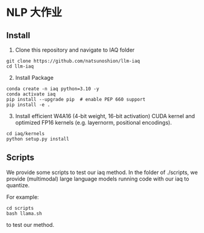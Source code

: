 # NLP 大作业

## Install

1. Clone this repository and navigate to IAQ folder
```
git clone https://github.com/natsunoshion/llm-iaq
cd llm-iaq
```

2. Install Package
```
conda create -n iaq python=3.10 -y
conda activate iaq
pip install --upgrade pip  # enable PEP 660 support
pip install -e .
```

3. Install efficient W4A16 (4-bit weight, 16-bit activation) CUDA kernel and optimized FP16 kernels (e.g. layernorm, positional encodings).
```
cd iaq/kernels
python setup.py install
```

## Scripts

We provide some scripts to test our iaq method. In the folder of ./scripts, we provide (multimodal) large language models running code with our iaq to quantize.

For example:

```
cd scripts
bash llama.sh
```

to test our method.